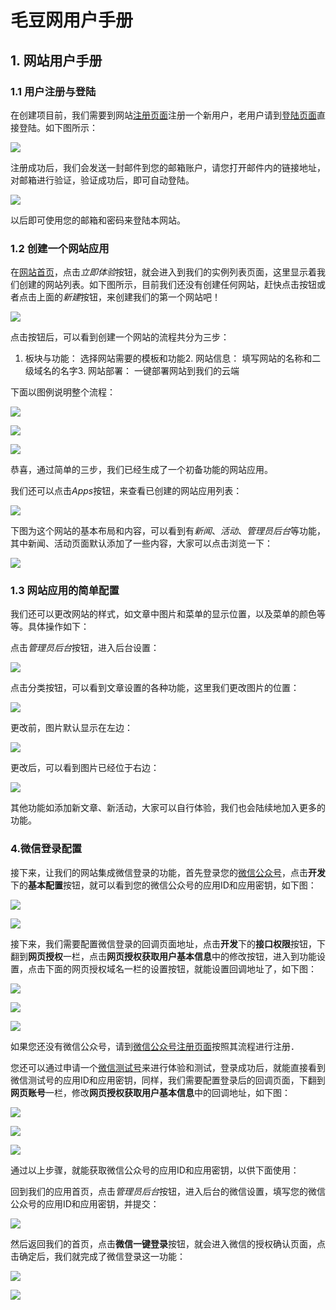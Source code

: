 # 毛豆网用户手册
## 1. 网站用户手册

### 1.1 用户注册与登陆

在创建项目前，我们需要到网站[注册页面](https://maodouapp.com/register)注册一个新用户，老用户请到[登陆页面](https://maodouapp.com/login)直接登陆。如下图所示：

![](https://of6ygwuso.qnssl.com/wiki/web-user-docs-pic/user-reg.png)

注册成功后，我们会发送一封邮件到您的邮箱账户，请您打开邮件内的链接地址，对邮箱进行验证，验证成功后，即可自动登陆。

![](https://of6ygwuso.qnssl.com/wiki/web-user-docs-pic/email-varify.png)

以后即可使用您的邮箱和密码来登陆本网站。

### 1.2 创建一个网站应用

在[网站首页](https://maodouapp.com/)，点击*立即体验*按钮，就会进入到我们的实例列表页面，这里显示着我们创建的网站列表。如下图所示，目前我们还没有创建任何网站，赶快点击按钮或者点击上面的*新建*按钮，来创建我们的第一个网站吧！

![](https://of6ygwuso.qnssl.com/wiki/web-user-docs-pic/new-app-page.png)

点击按钮后，可以看到创建一个网站的流程共分为三步：

1. 板块与功能： 选择网站需要的模板和功能2. 网站信息： 填写网站的名称和二级域名的名字3. 网站部署： 一键部署网站到我们的云端

下面以图例说明整个流程：

![](https://of6ygwuso.qnssl.com/wiki/web-user-docs-pic/app-muban.png)

![](https://of6ygwuso.qnssl.com/wiki/web-user-docs-pic/app-info.png)

![](https://of6ygwuso.qnssl.com/wiki/web-user-docs-pic/app-deploy.png)

恭喜，通过简单的三步，我们已经生成了一个初备功能的网站应用。

我们还可以点击*Apps*按钮，来查看已创建的网站应用列表：

![](https://of6ygwuso.qnssl.com/wiki/web-user-docs-pic/app-instance.png)

下图为这个网站的基本布局和内容，可以看到有*新闻*、*活动*、*管理员后台*等功能，其中新闻、活动页面默认添加了一些内容，大家可以点击浏览一下：

![](https://of6ygwuso.qnssl.com/wiki/web-user-docs-pic/app-final.png)

### 1.3 网站应用的简单配置

我们还可以更改网站的样式，如文章中图片和菜单的显示位置，以及菜单的颜色等等。具体操作如下：

点击*管理员后台*按钮，进入后台设置：

![](https://of6ygwuso.qnssl.com/wiki/web-user-docs-pic/app-admin.png)

点击分类按钮，可以看到文章设置的各种功能，这里我们更改图片的位置：

![](https://of6ygwuso.qnssl.com/wiki/web-user-docs-pic/app-post.png)

更改前，图片默认显示在左边：

![](https://of6ygwuso.qnssl.com/wiki/web-user-docs-pic/app-pic-left.png)

更改后，可以看到图片已经位于右边：

![](https://of6ygwuso.qnssl.com/wiki/web-user-docs-pic/app-pic-right.png)

其他功能如添加新文章、新活动，大家可以自行体验，我们也会陆续地加入更多的功能。

### 4.微信登录配置

接下来，让我们的网站集成微信登录的功能，首先登录您的[微信公众号](https://mp.weixin.qq.com/)，点击**开发**下的**基本配置**按钮，就可以看到您的微信公众号的应用ID和应用密钥，如下图：

![](https://of6ygwuso.qnssl.com/wiki/web-user-docs-pic/wx-secret.png)

![](https://of6ygwuso.qnssl.com/wiki/web-user-docs-pic/wx-app-secret.png)

接下来，我们需要配置微信登录的回调页面地址，点击**开发**下的**接口权限**按钮，下翻到**网页授权**一栏，点击**网页授权获取用户基本信息**中的修改按钮，进入到功能设置，点击下面的网页授权域名一栏的设置按钮，就能设置回调地址了，如下图：

![](https://of6ygwuso.qnssl.com/wiki/web-user-docs-pic/wx-api-inter.png)

![](https://of6ygwuso.qnssl.com/wiki/web-user-docs-pic/wx-app-web.png)

![](https://of6ygwuso.qnssl.com/wiki/web-user-docs-pic/wx-app-url-set.png)

如果您还没有微信公众号，请到[微信公众号注册页面](https://mp.weixin.qq.com/cgi-bin/readtemplate?t=register/step1_tmpl&lang=zh_CN)按照其流程进行注册．

您还可以通过申请一个[微信测试号](http://mp.weixin.qq.com/debug/cgi-bin/sandbox?t=sandbox/login)来进行体验和测试，登录成功后，就能直接看到微信测试号的应用ID和应用密钥，同样，我们需要配置登录后的回调页面，下翻到**网页账号**一栏，修改**网页授权获取用户基本信息**中的回调地址，如下图：

![](https://of6ygwuso.qnssl.com/wiki/web-user-docs-pic/wx-app-secret-test.png)

![](https://of6ygwuso.qnssl.com/wiki/web-user-docs-pic/wx-app-test-web.png)

![](https://of6ygwuso.qnssl.com/wiki/web-user-docs-pic/wx-app-web-url.png)

通过以上步骤，就能获取微信公众号的应用ID和应用密钥，以供下面使用：

回到我们的应用首页，点击*管理员后台*按钮，进入后台的微信设置，填写您的微信公众号的应用ID和应用密钥，并提交：

![](https://of6ygwuso.qnssl.com/wiki/web-user-docs-pic/app-wx.png)

然后返回我们的首页，点击**微信一键登录**按钮，就会进入微信的授权确认页面，点击确定后，我们就完成了微信登录这一功能：

![](http://of6ygwuso.qnssl.com/wiki/web-user-docs-pic/wx-login.png)

![](https://of6ygwuso.qnssl.com/wiki/web-user-docs-pic/wx-final.png)
